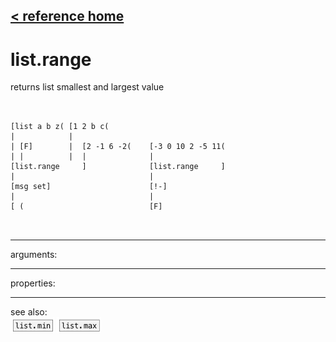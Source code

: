 [< reference home](ceammc_lib.html)
---

# list.range


returns list smallest and largest value

```


[list a b z( [1 2 b c(
|            |
| [F]        |  [2 -1 6 -2(    [-3 0 10 2 -5 11(
| |          |  |              |
[list.range     ]              [list.range     ]
|                              |
[msg set]                      [!-]
|                              |
[ (                            [F]

            
```

---
arguments:


---
properties:


---
see also:<br>
[![list.min](img/object_list.min.png)](list.min.html)
[![list.max](img/object_list.max.png)](list.max.html)
